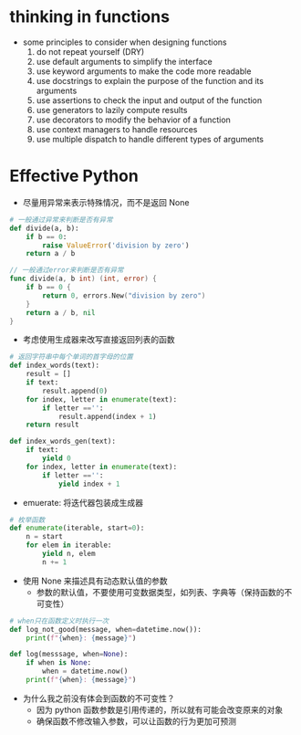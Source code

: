 # thinking in functions

- some principles to consider when designing functions
  1. do not repeat yourself (DRY)
  2. use default arguments to simplify the interface
  3. use keyword arguments to make the code more readable
  4. use docstrings to explain the purpose of the function and its arguments
  5. use assertions to check the input and output of the function
  6. use generators to lazily compute results
  7. use decorators to modify the behavior of a function
  8. use context managers to handle resources
  9. use multiple dispatch to handle different types of arguments

# Effective Python

- 尽量用异常来表示特殊情况，而不是返回 None

```python
# 一般通过异常来判断是否有异常
def divide(a, b):
    if b == 0:
        raise ValueError('division by zero')
    return a / b
```

```go
// 一般通过error来判断是否有异常
func divide(a, b int) (int, error) {
    if b == 0 {
        return 0, errors.New("division by zero")
    }
    return a / b, nil
}
```

- 考虑使用生成器来改写直接返回列表的函数

```python
# 返回字符串中每个单词的首字母的位置
def index_words(text):
    result = []
    if text:
        result.append(0)
    for index, letter in enumerate(text):
        if letter =='':
            result.append(index + 1)
    return result

def index_words_gen(text):
    if text:
        yield 0
    for index, letter in enumerate(text):
        if letter =='':
            yield index + 1
```

- emuerate: 将迭代器包装成生成器

```python
# 枚举函数
def enumerate(iterable, start=0):
    n = start
    for elem in iterable:
        yield n, elem
        n += 1
```

- 使用 None 来描述具有动态默认值的参数
  - 参数的默认值，不要使用可变数据类型，如列表、字典等（保持函数的不可变性）

```python
# when只在函数定义时执行一次
def log_not_good(message, when=datetime.now()):
    print(f"{when}: {message}")

def log(messsage, when=None):
    if when is None:
        when = datetime.now()
    print(f"{when}: {message}")
```

- 为什么我之前没有体会到函数的不可变性？
  - 因为 python 函数参数是引用传递的，所以就有可能会改变原来的对象
  - 确保函数不修改输入参数，可以让函数的行为更加可预测
